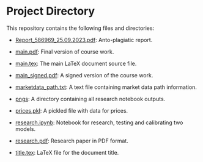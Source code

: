 # Project Directory

This repository contains the following files and directories:

- [Report_586969_25.09.2023.pdf](./Report_586969_25.09.2023.pdf): Anto-plagiatic report.

- [main.pdf](./main.pdf): Final version of course work.

- [main.tex](./main.tex): The main LaTeX document source file.

- [main_signed.pdf](./main_signed.pdf): A signed version of the course work.

- [marketdata_path.txt](./marketdata_path.txt): A text file containing market data path information.

- [pngs](./pngs): A directory containing all research notebook outputs.

- [prices.pkl](./prices.pkl): A pickled file with data for prices.

- [research.ipynb](./research.ipynb): Notebook for research, testing and calibrating two models.

- [research.pdf](./research.pdf): Research paper in PDF format.

- [title.tex](./title.tex): LaTeX file for the document title.